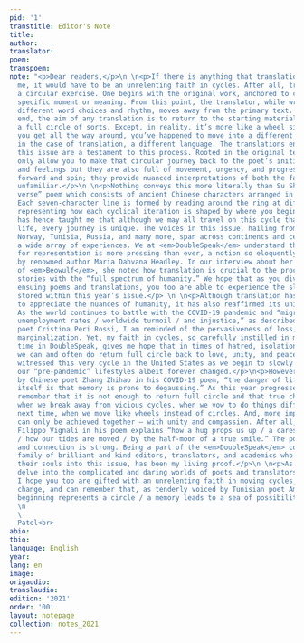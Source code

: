 ```yaml
---
pid: '1'
transtitle: Editor's Note
title: 
author: 
translator: 
poem: 
transpoem: 
note: "<p>Dear readers,</p>\n \n<p>If there is anything that translation has given
  me, it would have to be an unrelenting faith in cycles. After all, translation is
  a circular exercise. One begins with the original work, anchored to conveying a
  specific moment or meaning. From this point, the translator, while wrestling with
  different word choices and rhythm, moves away from the primary text. Yet, in the
  end, the aim of any translation is to return to the starting material, creating
  a full circle of sorts. Except, in reality, it’s more like a wheel since every time
  you get all the way around, you’ve happened to move into a different moment, or
  in the case of translation, a different language. The translations encompassed in
  this issue are a testament to this process. Rooted in the original texts, they not
  only allow you to make that circular journey back to the poet’s initial thoughts
  and feelings but they are also full of movement, urgency, and progress. They rotate
  forward and spin; they provide nuanced interpretations of both the familiar and
  unfamiliar.</p>\n \n<p>Nothing conveys this more literally than Su Shi’s “chain
  verse” poem which consists of ancient Chinese characters arranged in a “circle.”
  Each seven-character line is formed by reading around the ring at different points,
  representing how each cyclical iteration is shaped by where you begin and end. Translation
  has hence taught me that although we may all travel on this cycle that is time and
  life, every journey is unique. The voices in this issue, hailing from Thailand,
  Norway, Tunisia, Russia, and many more, span across continents and centuries, presenting
  a wide array of experiences. We at <em>DoubleSpeak</em> understand that this need
  for representation is more pressing than ever, a notion so eloquently dissected
  by renowned author Maria Dahvana Headley. In our interview about her feminist translation
  of <em>Beowulf</em>, she noted how translation is crucial to the process of telling
  stories with the “full spectrum of humanity.” We hope that as you dive into the
  ensuing poems and translations, you too are able to experience the slice of diversity
  stored within this year’s issue.</p> \n \n<p>Although translation has taught me
  to appreciate the nuances of humanity, it has also reaffirmed its universality.
  As the world continues to battle with the COVID-19 pandemic and “migraines and /
  unemployment rates / worldwide turmoil / and injustice,” as described by Uruguayan
  poet Cristina Peri Rossi, I am reminded of the pervasiveness of loss, death, and
  marginalization. Yet, my faith in cycles, so carefully instilled in me through my
  time in DoubleSpeak, gives me hope that in times of hatred, isolation, and fear,
  we can and often do return full circle back to love, unity, and peace.\nWe have
  witnessed this very cycle in the United States as we begin to slowly go back to
  our “pre-pandemic” lifestyles albeit forever changed.</p>\n<p>However, as noted
  by Chinese poet Zhang Zhihao in his COVID-19 poem, “the danger of life repeating
  itself is that memory is prone to degaussing.” As this year progresses, we must
  remember that it is not enough to return full circle and that true change only results
  when we break away from vicious cycles, when we vow to do things differently the
  next time, when we move like wheels instead of circles. And, more importantly, this
  can only be achieved together — with unity and compassion. After all, Italian poet
  Filippo Vignali in his poem explains “how a hug props us up / a caress heals us
  / how our tides are moved / by the half-moon of a true smile.” The power of empathy
  and connection is strong. Being a part of the <em>DoubleSpeak</em> community, a
  family of brilliant and kind editors, translators, and academics who have poured
  their souls into this issue, has been my living proof.</p>\n \n<p>As you, dear reader,
  delve into the complicated and daring worlds of poets and translators from all over,
  I hope you too are gifted with an unrelenting faith in moving cycles, in harmonious
  change, and can remember that, as tenderly voiced by Tunisian poet Amina Saïd, “each
  beginning represents a circle / a memory leads to a sea of possibilities.”</p>\n
  \n                                                                                                                                       <p>Sincerely,<br>
  \                                                                                                                              Heta
  Patel<br>                                                                                                                                  Editor-in-Chief</p>"
abio: 
tbio: 
language: English
year: 
lang: en
image: 
origaudio: 
translaudio: 
edition: '2021'
order: '00'
layout: notepage
collection: notes_2021
---
```

